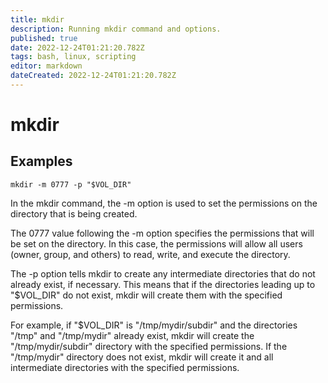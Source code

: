 ```yaml
---
title: mkdir
description: Running mkdir command and options. 
published: true
date: 2022-12-24T01:21:20.782Z
tags: bash, linux, scripting
editor: markdown
dateCreated: 2022-12-24T01:21:20.782Z
---
```


# mkdir

## Examples

```
mkdir -m 0777 -p "$VOL_DIR"
```

In the mkdir command, the -m option is used to set the permissions on the directory that is being created.

The 0777 value following the -m option specifies the permissions that will be set on the directory. In this case, the permissions will allow all users (owner, group, and others) to read, write, and execute the directory.

The -p option tells mkdir to create any intermediate directories that do not already exist, if necessary. This means that if the directories leading up to "$VOL_DIR" do not exist, mkdir will create them with the specified permissions.

For example, if "$VOL_DIR" is "/tmp/mydir/subdir" and the directories "/tmp" and "/tmp/mydir" already exist, mkdir will create the "/tmp/mydir/subdir" directory with the specified permissions. If the "/tmp/mydir" directory does not exist, mkdir will create it and all intermediate directories with the specified permissions.